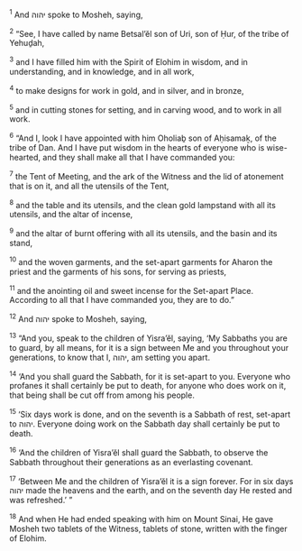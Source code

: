 <sup>1</sup> And יהוה spoke to Mosheh, saying,

<sup>2</sup> “See, I have called by name Betsal’ĕl son of Uri, son of Ḥur, of the tribe of Yehuḏah,

<sup>3</sup> and I have filled him with the Spirit of Elohim in wisdom, and in understanding, and in knowledge, and in all work,

<sup>4</sup> to make designs for work in gold, and in silver, and in bronze,

<sup>5</sup> and in cutting stones for setting, and in carving wood, and to work in all work.

<sup>6</sup> “And I, look I have appointed with him Oholiaḇ son of Aḥisamaḵ, of the tribe of Dan. And I have put wisdom in the hearts of everyone who is wise-hearted, and they shall make all that I have commanded you:

<sup>7</sup> the Tent of Meeting, and the ark of the Witness and the lid of atonement that is on it, and all the utensils of the Tent,

<sup>8</sup> and the table and its utensils, and the clean gold lampstand with all its utensils, and the altar of incense,

<sup>9</sup> and the altar of burnt offering with all its utensils, and the basin and its stand,

<sup>10</sup> and the woven garments, and the set-apart garments for Aharon the priest and the garments of his sons, for serving as priests,

<sup>11</sup> and the anointing oil and sweet incense for the Set-apart Place. According to all that I have commanded you, they are to do.”

<sup>12</sup> And יהוה spoke to Mosheh, saying,

<sup>13</sup> “And you, speak to the children of Yisra’ĕl, saying, ‘My Sabbaths you are to guard, by all means, for it is a sign between Me and you throughout your generations, to know that I, יהוה, am setting you apart.

<sup>14</sup> ‘And you shall guard the Sabbath, for it is set-apart to you. Everyone who profanes it shall certainly be put to death, for anyone who does work on it, that being shall be cut off from among his people.

<sup>15</sup> ‘Six days work is done, and on the seventh is a Sabbath of rest, set-apart to יהוה. Everyone doing work on the Sabbath day shall certainly be put to death.

<sup>16</sup> ‘And the children of Yisra’ĕl shall guard the Sabbath, to observe the Sabbath throughout their generations as an everlasting covenant.

<sup>17</sup> ‘Between Me and the children of Yisra’ĕl it is a sign forever. For in six days יהוה made the heavens and the earth, and on the seventh day He rested and was refreshed.’ ”

<sup>18</sup> And when He had ended speaking with him on Mount Sinai, He gave Mosheh two tablets of the Witness, tablets of stone, written with the finger of Elohim.

